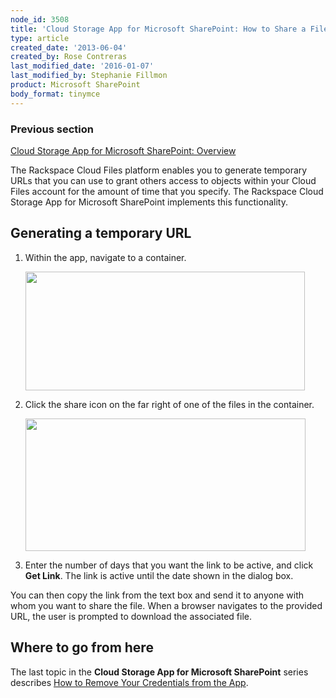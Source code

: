 ```yaml
---
node_id: 3508
title: 'Cloud Storage App for Microsoft SharePoint: How to Share a File with Another Person'
type: article
created_date: '2013-06-04'
created_by: Rose Contreras
last_modified_date: '2016-01-07'
last_modified_by: Stephanie Fillmon
product: Microsoft SharePoint
body_format: tinymce
---
```


### Previous section

[Cloud Storage App for Microsoft SharePoint:
Overview](/how-to/cloud-storage-app-for-microsoft-sharepoint-overview)

The Rackspace Cloud Files platform enables you to generate temporary
URLs that you can use to grant others access to objects within your
Cloud Files account for the amount of time that you specify. The
Rackspace Cloud Storage App for Microsoft SharePoint implements this
functionality.

Generating a temporary URL
--------------------------

1.  Within the app, navigate to a container.

    <img src="https://8026b2e3760e2433679c-fffceaebb8c6ee053c935e8915a3fbe7.ssl.cf2.rackcdn.com/field/image/Fig%20--%20Share%20Icon.jpg" width="447" height="190" />

2.  Click the share icon on the far right of one of the files in
    the container.

    <img src="https://8026b2e3760e2433679c-fffceaebb8c6ee053c935e8915a3fbe7.ssl.cf2.rackcdn.com/field/image/Fig%20--%20Share%20Dialog.jpg" width="448" height="212" />

3.  Enter the number of days that you want the link to be active, and
    click **Get Link**. The link is active until the date shown in the
    dialog box.

You can then copy the link from the text box and send it to anyone with
whom you want to share the file. When a browser navigates to the
provided URL, the user is prompted to download the associated file.

Where to go from here
---------------------

The last topic in the **Cloud Storage App for Microsoft SharePoint**
series describes [How to Remove Your Credentials from the
App](/how-to/cloud-storage-app-for-microsoft-sharepoint-how-to-remove-your-credentials-from-the-app).

